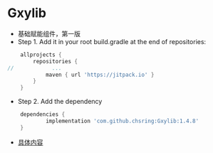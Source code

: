 # Gxylib
- 基础赋能组件，第一版
- Step 1. Add it in your root build.gradle at the end of repositories:
```groovy
    allprojects {
        repositories {
//            ...
            maven { url 'https://jitpack.io' }
        }
    }
```

- Step 2. Add the dependency
```groovy
    dependencies {
            implementation 'com.github.chsring:Gxylib:1.4.8'
    }
```
- [具体内容](./gxylib/README.md)

